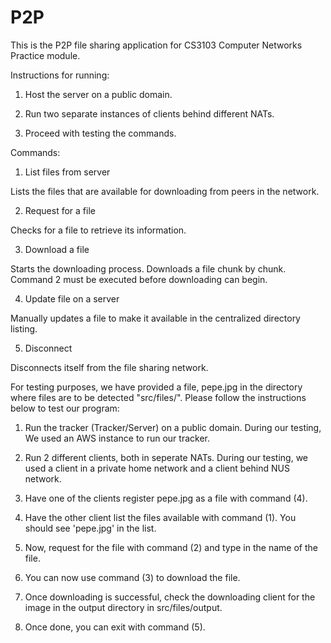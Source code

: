 # P2P

This is the P2P file sharing application for CS3103 Computer Networks Practice module.

Instructions for running:

1) Host the server on a public domain.

2) Run two separate instances of clients behind different NATs.

3) Proceed with testing the commands.

Commands:

1. List files from server

Lists the files that are available for downloading from peers in the network.

2. Request for a file

Checks for a file to retrieve its information.

3. Download a file

Starts the downloading process. Downloads a file chunk by chunk. Command 2 must be executed before downloading can begin.

4. Update file on a server

Manually updates a file to make it available in the centralized directory listing.

5. Disconnect

Disconnects itself from the file sharing network.

For testing purposes, we have provided a file, pepe.jpg in the directory where files are to be detected "src/files/". Please follow the instructions below to test our program:

1) Run the tracker (Tracker/Server) on a public domain. During our testing, We used an AWS instance to run our tracker.

2) Run 2 different clients, both in seperate NATs. During our testing, we used a client in a private home network and a client behind NUS network.

3) Have one of the clients register pepe.jpg as a file with command (4).

4) Have the other client list the files available with command (1). You should see 'pepe.jpg' in the list. 

5) Now, request for the file with command (2) and type in the name of the file.

6) You can now use command (3) to download the file. 

7) Once downloading is successful, check the downloading client for the image in the output directory in src/files/output.

8) Once done, you can exit with command (5).
